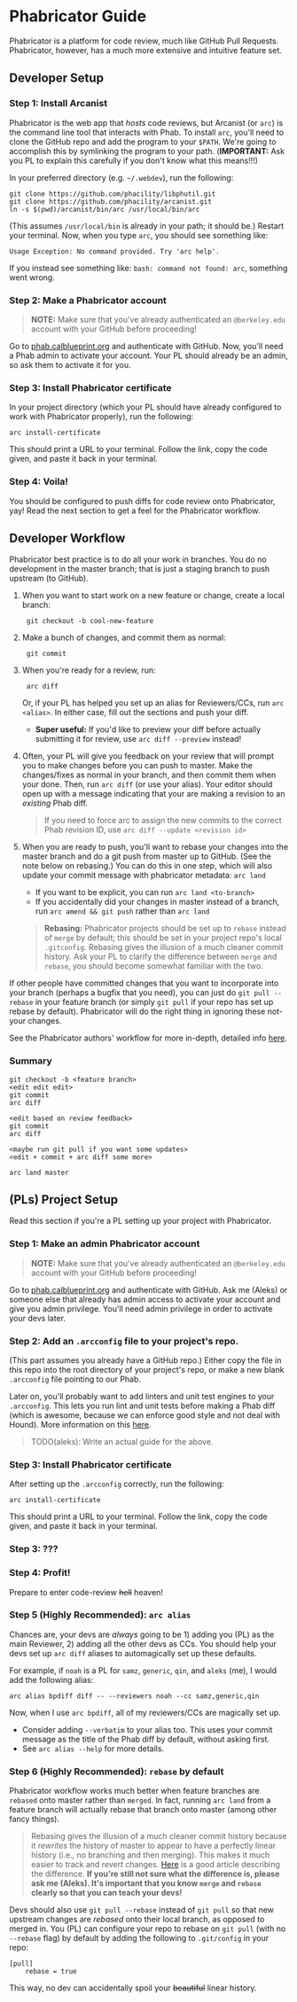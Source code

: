 Phabricator Guide
====
Phabricator is a platform for code review, much like GitHub Pull Requests. Phabricator, however, has a much more extensive and intuitive feature set.

Developer Setup
----
### Step 1: Install Arcanist
Phabricator is the web app that _hosts_ code reviews, but Arcanist (or `arc`) is the command line tool that interacts with Phab. To install `arc`, you'll need to clone the GitHub repo and add the program to your `$PATH`. We're going to accomplish this by symlinking the program to your path. (**IMPORTANT:** Ask you PL to explain this carefully if you don't know what this means!!!)

In your preferred directory (e.g. `~/.webdev`), run the following:
    
    git clone https://github.com/phacility/libphutil.git
    git clone https://github.com/phacility/arcanist.git
    ln -s $(pwd)/arcanist/bin/arc /usr/local/bin/arc

(This assumes `/usr/local/bin` is already in your path; it should be.) Restart your terminal. Now, when you type `arc`, you should see something like:

    Usage Exception: No command provided. Try 'arc help'.

If you instead see something like: `bash: command not found: arc`, something went wrong.

### Step 2: Make a Phabricator account
> **NOTE:** Make sure that you've already authenticated an `@berkeley.edu` account with your GitHub before proceeding!

Go to [phab.calblueprint.org](http://phab.calblueprint.org) and authenticate with GitHub. Now, you'll need a Phab admin to activate your account. Your PL should already be an admin, so ask them to activate it for you.

### Step 3: Install Phabricator certificate
In your project directory (which your PL should have already configured to work with Phabricator properly), run the following:

	arc install-certificate

This should print a URL to your terminal. Follow the link, copy the code given, and paste it back in your terminal.

### Step 4: Voila!
You should be configured to push diffs for code review onto Phabricator, yay! Read the next section to get a feel for the Phabricator workflow.

Developer Workflow
----
Phabricator best practice is to do all your work in branches. You do no development in the master branch; that is just a staging branch to push upstream (to GitHub).

1. When you want to start work on a new feature or change, create a local branch:

		git checkout -b cool-new-feature

2. Make a bunch of changes, and commit them as normal: 

		git commit

3. When you're ready for a review, run: 

		arc diff
	
	Or, if your PL has helped you set up an alias for Reviewers/CCs, run `arc <alias>`. In either case, fill out the sections and push your diff.
	- **Super useful:** If you'd like to preview your diff before actually submitting it for review, use `arc diff --preview` instead!

4. Often, your PL will give you feedback on your review that will prompt you to make changes before you can push to master.  Make the changes/fixes as normal in your branch, and then commit them when your done.  Then, run `arc diff` (or use your alias). Your editor should open up with a message indicating that your are making a revision to an _existing_ Phab diff.
	> If you need to force arc to assign the new commits to the correct Phab revision ID, use `arc diff --update <revision id>`

5. When you are ready to push, you'll want to rebase your changes into the master branch and do a git push from master up to GitHub. (See the note below on rebasing.) You can do this in one step, which will also update your commit message with phabricator metadata: `arc land`
	- If you want to be explicit, you can run `arc land <to-branch>`
	- If you accidentally did your changes in master instead of a branch, run `arc amend && git push` rather than `arc land`
	  
	> **Rebasing:** Phabricator projects should be set up to `rebase` instead of `merge` by default; this should be set in your project repo's local `.gitconfig`. Rebasing gives the illusion of a much cleaner commit history. Ask your PL to clarify the difference between `merge` and `rebase`, you should become somewhat familiar with the two.

If other people have committed changes that you want to incorporate into your branch (perhaps a bugfix that you need), you can just do `git pull --rebase` in your feature branch (or simply `git pull` if your repo has set up rebase by default).  Phabricator will do the right thing in ignoring these not-your changes.

See the Phabricator authors' workflow for more in-depth, detailed info [here](https://secure.phabricator.com/w/guides/arcanist_workflows/).


### Summary
	git checkout -b <feature branch>
	<edit edit edit>
	git commit
	arc diff

	<edit based on review feedback>
	git commit
	arc diff

	<maybe run git pull if you want some updates>
	<edit + commit + arc diff some more>

	arc land master

(PLs) Project Setup
----
Read this section if you're a PL setting up your project with Phabricator.

### Step 1: Make an admin Phabricator account
> **NOTE:** Make sure that you've already authenticated an `@berkeley.edu` account with your GitHub before proceeding!

Go to [phab.calblueprint.org](http://phab.calblueprint.org) and authenticate with GitHub. Ask me (Aleks) or someone else that already has admin access to activate your account and give you admin privilege. You'll need admin privilege in order to activate your devs later.

### Step 2: Add an `.arcconfig` file to your project's repo.
(This part assumes you already have a GitHub repo.)
Either copy the file in this repo into the root directory of your project's repo, or make a new blank `.arcconfig` file pointing to our Phab.

Later on, you'll probably want to add linters and unit test engines to your `.arcconfig`. This lets you run lint and unit tests before making a Phab diff (which is awesome, because we can enforce good style and not deal with Hound). More information on this [here](https://secure.phabricator.com/book/phabricator/article/arcanist_new_project/).

> TODO(aleks): Write an actual guide for the above.

### Step 3: Install Phabricator certificate
After setting up the `.arcconfig` correctly, run the following:

	arc install-certificate

This should print a URL to your terminal. Follow the link, copy the code given, and paste it back in your terminal.

### Step 3: ???
### Step 4: Profit!
Prepare to enter code-review ~~hell~~ heaven!

### Step 5 (Highly Recommended): `arc alias`
Chances are, your devs are _always_ going to be 1) adding you (PL) as the main Reviewer, 2) adding all the other devs as CCs. You should help your devs set up `arc diff` aliases to automagically set up these defaults.

For example, if `noah` is a PL for `samz`, `generic`, `qin`, and `aleks` (me), I would add the following alias:

	arc alias bpdiff diff -- --reviewers noah --cc samz,generic,qin

Now, when I use `arc bpdiff`, all of my reviewers/CCs are magically set up.

> 
- Consider adding `--verbatim` to your alias too. This uses your commit message as the title of the Phab diff by default, without asking first.
- See `arc alias --help` for more details.

### Step 6 (Highly Recommended): `rebase` by default
Phabricator workflow works much better when feature branches are `rebased` onto master rather than `merged`. In fact, running `arc land` from a feature branch will actually rebase that branch onto master (among other fancy things).

> Rebasing gives the illusion of a much cleaner commit history because it _rewrites_ the history of master to appear to have a perfectly linear history (i.e., no branching and then merging). This makes it much easier to track and _revert_ changes. [Here](https://www.atlassian.com/git/tutorials/merging-vs-rebasing) is a good article describing the difference. **If you're still not sure what the difference is, please ask me (Aleks). It's important that you know `merge` and `rebase` clearly so that you can teach your devs!**

Devs should also use `git pull --rebase` instead of `git pull` so that new upstream changes are _rebased_ onto their local branch, as opposed to merged in. You (PL) can configure your repo to rebase on `git pull` (with no `--rebase` flag) by default by adding the following to `.git/config` in your repo:

    [pull]
        rebase = true

This way, no dev can accidentally spoil your ~~beautiful~~ linear history. 